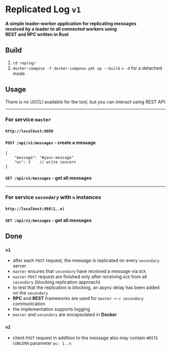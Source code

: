 # Replicated Log `v1`
**A simple leader-worker application for replicating messages**\
**received by a leader to all connected workers using**\
**REST and RPC written in Rust**

## Build
1. ``cd replog/``
2. ``docker-compose -f docker-compose.yml up --build`` + ``-d`` for a detached mode



## Usage
There is no UI/CLI available for the tool, but you can interact using REST API
___
### For service ``master``
#### ```http://localhost:8080```
#### ``POST /api/v1/messages`` - create a message
```
{
    "message": "#your-message"
    "wc": 3    // write concern
}
```

#### ``GET /api/v1/messages`` - get all messages
___
### For service ``secondary`` with ``n`` instances
#### ```http://localhost:808(1..n)```
#### ``GET /api/v1/messages`` - get all messages


## Done
### `v1`
- after each ``POST`` request, the message is replicated on every ``secondary`` server
- ``master`` ensures that ``secondary`` have received a message via ``ACK``
- ``master`` ``POST`` request are finished only after receiving ``ACK`` from all ``secondary`` (blocking replication approach)
- to test that the replication is blocking, an async delay has been added on the ``secondary``
- **RPC** and **REST** frameworks are used for ``master <-> secondary`` communication
- the implementation supports logging 
- ``master`` and ``secondary`` are encapsulated in **Docker**

### `v2`
+ client ``POST`` request in addition to the message also may contain `WRITE CONCERN` parameter `wc: 1..n`